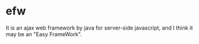 # efw
It is an ajax web framework by java for server-side javascript, and I think it may be an "Easy FrameWork".
